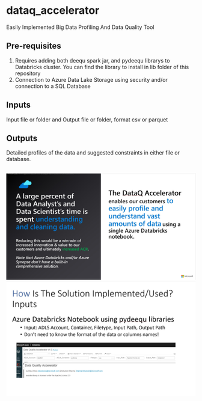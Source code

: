 # dataq_accelerator
Easily Implemented Big Data Profiling And Data Quality Tool

## Pre-requisites
1) Requires adding both deequ spark jar, and pydeequ librarys to Databricks cluster. You can find the library to install in lib folder of this repository
2) Connection to Azure Data Lake Storage using security and/or connection to a SQL Database

## Inputs
Input file or folder and Output file or folder, format csv or parquet

## Outputs
Detailed profiles of the data and suggested constraints in either file or database.

## 
![summary](https://github.com/ashu1979/dataq_accelerator/blob/main/images/DataQ%20%20summary.jpg?raw=true)
![notebook](https://github.com/ashu1979/dataq_accelerator/blob/main/images/solution%20implementation.jpg?raw=true)



